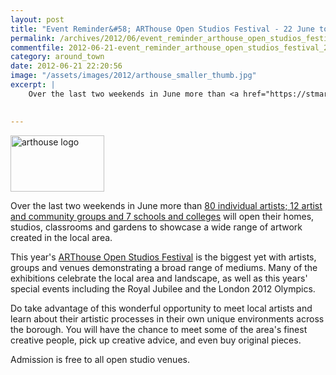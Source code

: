 ```yaml
---
layout: post
title: "Event Reminder&#58; ARThouse Open Studios Festival - 22 June to 1 July 2012"
permalink: /archives/2012/06/event_reminder_arthouse_open_studios_festival_22_j.html
commentfile: 2012-06-21-event_reminder_arthouse_open_studios_festival_22_j
category: around_town
date: 2012-06-21 22:20:56
image: "/assets/images/2012/arthouse_smaller_thumb.jpg"
excerpt: |
    Over the last two weekends in June more than <a href="https://stmargarets.london/directory/art/201006031129">80 individual artists; 12 artist and community groups and 7 schools and colleges</a> will open their homes, studios, classrooms and gardens to showcase a wide range of artwork created in the local area.
    

---
```


<a href="/assets/images/2012/arthouse_smaller.jpg" title="See larger version of - arthouse logo"><img src="/assets/images/2012/arthouse_smaller_thumb.jpg" width="150" height="90" alt="arthouse logo" class="photo right" /></a>

Over the last two weekends in June more than [80 individual artists; 12 artist and community groups and 7 schools and colleges](/directory/art/201006031129) will open their homes, studios, classrooms and gardens to showcase a wide range of artwork created in the local area.

This year's [ARThouse Open Studios Festival](http://www.richmond.gov.uk/arthouse_open_studios) is the biggest yet with artists, groups and venues demonstrating a broad range of mediums. Many of the exhibitions celebrate the local area and landscape, as well as this years' special events including the Royal Jubilee and the London 2012 Olympics.

Do take advantage of this wonderful opportunity to meet local artists and learn about their artistic processes in their own unique environments across the borough. You will have the chance to meet some of the area's finest creative people, pick up creative advice, and even buy original pieces.

Admission is free to all open studio venues.
